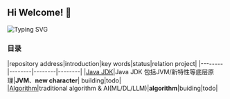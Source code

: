 ## Hi Welcome! 👋

<!--

**Here are some ideas to get you started:**

🙋‍♀️ A short introduction - what is your organization all about?
🌈 Contribution guidelines - how can the community get involved?
👩‍💻 Useful resources - where can the community find your docs? Is there anything else the community should know?
🍿 Fun facts - what does your team eat for breakfast?
🧙 Remember, you can do mighty things with the power of [Markdown](https://docs.github.com/github/writing-on-github/getting-started-with-writing-and-formatting-on-github/basic-writing-and-formatting-syntax)
-->

![Typing SVG](https://cdn.jsdelivr.net/gh/goldstine/MyImages/typing.svg)

### 目录
|repository address|introduction|key words|status|relation project|
|--------|--------|--------|--------|
|[Java JDK](https://github.com/Noahs-Ark-lab/JDK21)|Java JDK 包括JVM/新特性等底层原理|**JVM**、**new character**| building|todo|    
|[Algorithm](https://github.com/Noahs-Ark-lab/algorithm)|traditional algorithm & AI(ML/DL/LLM)|**algorithm**|buiding|todo|



















